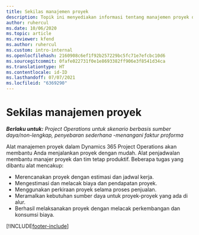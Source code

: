 ```yaml
---
title: Sekilas manajemen proyek
description: Topik ini menyediakan informasi tentang manajemen proyek di Dynamics 365 Project Operations.
author: ruhercul
ms.date: 10/06/2020
ms.topic: article
ms.reviewer: kfend
ms.author: ruhercul
ms.custom: intro-internal
ms.openlocfilehash: 2160908c6ef1f92b257229bc5fc71e7efcbc10d6
ms.sourcegitcommit: 0fafe022731f0e1e8693382ff906e3f8541d34ca
ms.translationtype: HT
ms.contentlocale: id-ID
ms.lasthandoff: 07/07/2021
ms.locfileid: "6369290"
---
```

# <a name="project-management-overview"></a>Sekilas manajemen proyek

_**Berlaku untuk:** Project Operations untuk skenario berbasis sumber daya/non-lengkap, penyebaran sederhana -menangani faktur proforma_

Alat manajemen proyek dalam Dynamics 365 Project Operations akan membantu Anda menjalankan proyek dengan mudah. Alat penjadwalan membantu manajer proyek dan tim tetap produktif. Beberapa tugas yang dibantu alat mencakup:

- Merencanakan proyek dengan estimasi dan jadwal kerja.
- Mengestimasi dan melacak biaya dan pendapatan proyek.
- Menggunakan perkiraan proyek selama proses penjualan.
- Meramalkan kebutuhan sumber daya untuk proyek-proyek yang ada di alur.
- Berhasil melaksanakan proyek dengan melacak perkembangan dan konsumsi biaya.


[!INCLUDE[footer-include](../includes/footer-banner.md)]